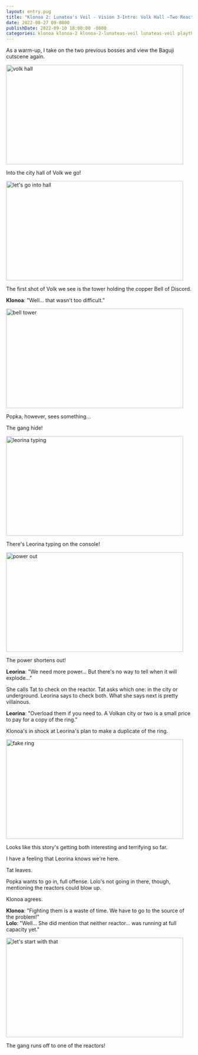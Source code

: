 ```yaml
---
layout: entry.pug
title: "Klonoa 2: Lunatea's Veil - Vision 3-Intro: Volk Hall ~Two Reactors~"
date: 2022-08-27 09-0800
publishDate: 2022-09-10 18:00:00 -0800
categories: klonoa klonoa-2 klonoa-2-lunateas-veil lunateas-veil playthroughs
---
```


As a warm-up, I take on the two previous bosses and view the Baguji cutscene again.

<img src="https://i.imgur.com/hwK3B98.jpg" alt="volk hall" id="hd-liveblog" width="480" height="270" />

Into the city hall of Volk we go!

<img src="https://i.imgur.com/t6PjJRk.jpg" alt="let's go into hall" id="hd-liveblog" width="480" height="270" />

The first shot of Volk we see is the tower holding the copper Bell of Discord.

**Klonoa**: "Well... that wasn't too difficult."

<img src="https://i.imgur.com/mY0tl8Z.jpg" alt="bell tower" id="hd-liveblog" width="480" height="270" />

Popka, however, sees something...

The gang hide!

<img src="https://i.imgur.com/E8HhXZ4.jpg" alt="leorina typing" id="hd-liveblog" width="480" height="270" />

There's Leorina typing on the console!

<img src="https://i.imgur.com/P4HPBPP.jpg" alt="power out" id="hd-liveblog" width="480" height="270" />

The power shortens out!

**Leorina**: "We need more power... But there's no way to tell when it will explode..."

She calls Tat to check on the reactor. Tat asks which one: in the city or underground. Leorina says to check both. What she says next is pretty villainous.

**Leorina**: "Overload them if you need to. A Volkan city or two is a small price to pay for a copy of the ring."

Klonoa's in shock at Leorina's plan to make a duplicate of the ring.

<img src="https://i.imgur.com/yv2EDFf.jpg" alt="fake ring" id="hd-liveblog" width="480" height="270" />

Looks like this story's getting both interesting and terrifying so far.

I have a feeling that Leorina knows we're here.

Tat leaves.

Popka wants to go in, full offense. Lolo's not going in there, though, mentioning the reactors could blow up.

Klonoa agrees.

**Klonoa**: "Fighting them is a waste of time. We have to go to the source of the problem!"<br/>
**Lolo**: "Well... She did mention that neither reactor... was running at full capacity yet."

<img src="https://i.imgur.com/EYXLh6n.jpg" alt="let's start with that" id="hd-liveblog" width="480" height="270" />

The gang runs off to one of the reactors!